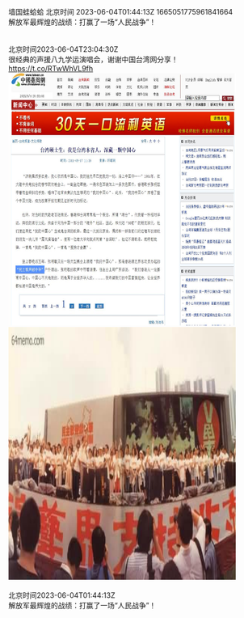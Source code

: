 墙国蛙蛤蛤 北京时间 2023-06-04T01:44:13Z 1665051775961841664<br>解放军最辉煌的战绩：打赢了一场“人民战争”！<br><br><br>北京时间2023-06-04T23:04:30Z<br>很经典的声援八九学运演唱会，谢谢中国台湾网分享！ https://t.co/RTwWhVL9fh<br><img src='/temp/image/2023/t-Month-6/1665373970516852738_0.jpg' width='450' height='500'><img src='/temp/image/2023/t-Month-6/1665373970516852738_1.jpg' width='450' height='500'><br><br>北京时间2023-06-04T01:44:13Z<br>解放军最辉煌的战绩：打赢了一场“人民战争”！<br><br><br>